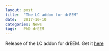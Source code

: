 ```yaml
---
layout: post
title:  "The LC addon for drEEM"
date:   2017-10-10
categories: News
tags:	PhD drEEM
---
```

Release of the LC addon for drEEM. Get it [here](https://github.com/urbanwuensch/LC-addon-for-drEEM)

